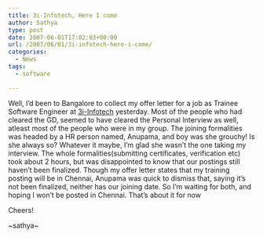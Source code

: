 ```yaml
---
title: 3i-Infotech, Here I come
author: Sathya
type: post
date: 2007-06-01T17:02:03+00:00
url: /2007/06/01/3i-infotech-here-i-come/
categories:
  - News
tags:
  - software

---
```

Well, I&#8217;d been to Bangalore to collect my offer letter for a job as Trainee Software Engineer at <a href="https://www.3i-infotech.com" title="3i-Infotech" target="_blank">3i-Infotech</a> yesterday. Most of the people who had cleared the GD, seemed to have cleared the Personal Interview as well, atleast most of the people who were in my group. The joining formalities was headed by a HR person named, Anupama, and boy was she grouchy! Is she always so? Whatever it maybe, I&#8217;m glad she wasn&#8217;t the one taking my interview. The whole formalities(submitting certificates, verification etc) took about 2 hours, but was disappointed to know that our postings still haven&#8217;t been finalized. Though my offer letter states that my training posting will be in Chennai, Anupama was quick to dismiss that, saying it&#8217;s not been finalized, neither has our joining date. So I&#8217;m waiting for both, and hoping I won&#8217;t be posted in Chennai. That&#8217;s about it for now

Cheers!

~sathya~